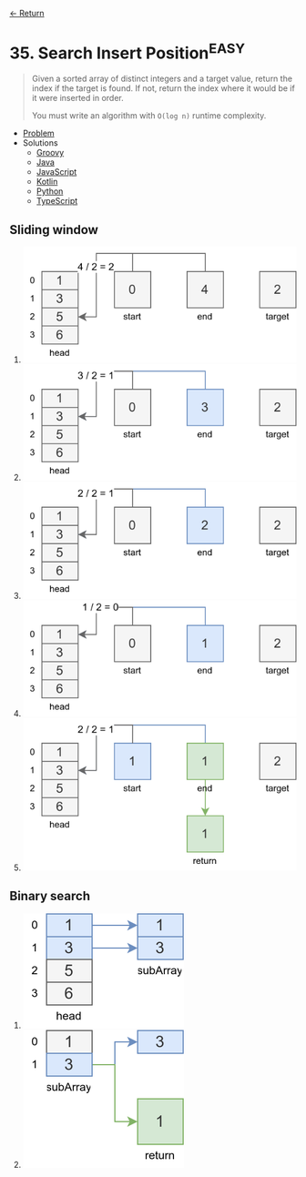 [&larr; Return](https://hanggrian.github.io/grind-leetcode/)

# 35. Search Insert Position<sup>EASY</sup>

> Given a sorted array of distinct integers and a target value, return the index
  if the target is found. If not, return the index where it would be if it were
  inserted in order.
>
> You must write an algorithm with `O(log n)` runtime complexity.

- [Problem](https://leetcode.com/problems/search-insert-position/)
- Solutions
  - [Groovy](https://github.com/hanggrian/grind-leetcode/blob/main/groovy/src/main/groovy/problems1_100/SearchInsertPosition.groovy)
  - [Java](https://github.com/hanggrian/grind-leetcode/blob/main/java/src/main/java/problems1_100/SearchInsertPosition.java)
  - [JavaScript](https://github.com/hanggrian/grind-leetcode/blob/main/javascript/src/problems1_100/search-insert-position.js)
  - [Kotlin](https://github.com/hanggrian/grind-leetcode/blob/main/kotlin/src/main/kotlin/problems1_100/SearchInsertPosition.kt)
  - [Python](https://github.com/hanggrian/grind-leetcode/blob/main/python/src/problems1_100/search_insert_position.py)
  - [TypeScript](https://github.com/hanggrian/grind-leetcode/blob/main/typescript/src/problems1_100/search-insert-position.ts)

## Sliding window

1.  ![](https://github.com/hanggrian/grind-leetcode/raw/assets/problems1_100/search-insert-position1_1.svg)
1.  ![](https://github.com/hanggrian/grind-leetcode/raw/assets/problems1_100/search-insert-position1_2.svg)
1.  ![](https://github.com/hanggrian/grind-leetcode/raw/assets/problems1_100/search-insert-position1_3.svg)
1.  ![](https://github.com/hanggrian/grind-leetcode/raw/assets/problems1_100/search-insert-position1_4.svg)
1.  ![](https://github.com/hanggrian/grind-leetcode/raw/assets/problems1_100/search-insert-position1_5.svg)

## Binary search

1.  ![](https://github.com/hanggrian/grind-leetcode/raw/assets/problems1_100/search-insert-position2_1.svg)
1.  ![](https://github.com/hanggrian/grind-leetcode/raw/assets/problems1_100/search-insert-position2_2.svg)
